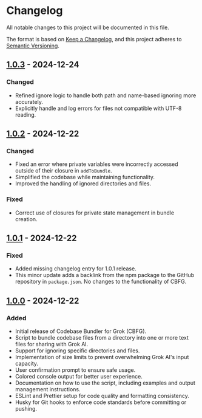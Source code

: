 # Changelog

All notable changes to this project will be documented in this file.

The format is based on [Keep a Changelog](https://keepachangelog.com/en/1.0.0/),
and this project adheres to [Semantic Versioning](https://semver.org/spec/v2.0.0.html).

## [1.0.3] - 2024-12-24

### Changed
- Refined ignore logic to handle both path and name-based ignoring more accurately.
- Explicitly handle and log errors for files not compatible with UTF-8 reading.

## [1.0.2] - 2024-12-22

### Changed
- Fixed an error where private variables were incorrectly accessed outside of their closure in `addToBundle`.
- Simplified the codebase while maintaining functionality.
- Improved the handling of ignored directories and files.

### Fixed
- Correct use of closures for private state management in bundle creation.

## [1.0.1] - 2024-12-22

### Fixed
- Added missing changelog entry for 1.0.1 release.
- This minor update adds a backlink from the npm package to the GitHub repository in `package.json`. No changes to the functionality of CBFG.

## [1.0.0] - 2024-12-22

### Added
- Initial release of Codebase Bundler for Grok (CBFG).
- Script to bundle codebase files from a directory into one or more text files for sharing with Grok AI.
- Support for ignoring specific directories and files.
- Implementation of size limits to prevent overwhelming Grok AI's input capacity.
- User confirmation prompt to ensure safe usage.
- Colored console output for better user experience.
- Documentation on how to use the script, including examples and output management instructions.
- ESLint and Prettier setup for code quality and formatting consistency.
- Husky for Git hooks to enforce code standards before committing or pushing.

[Unreleased]: https://github.com/GytisT/cbfg/compare/v1.0.3...HEAD
[1.0.3]: https://github.com/GytisT/cbfg/releases/tag/v1.0.3
[1.0.2]: https://github.com/GytisT/cbfg/releases/tag/v1.0.2
[1.0.1]: https://github.com/GytisT/cbfg/releases/tag/v1.0.1
[1.0.0]: https://github.com/GytisT/cbfg/releases/tag/v1.0.0
